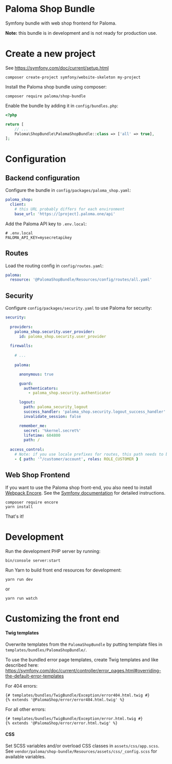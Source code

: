 Paloma Shop Bundle
=====

Symfony bundle with web shop frontend for Paloma.

**Note:** this bundle is in development and is not ready for production use.

# Create a new project

See https://symfony.com/doc/current/setup.html

```
composer create-project symfony/website-skeleton my-project
```

Install the Paloma shop bundle using composer:

```
composer require paloma/shop-bundle
```

Enable the bundle by adding it in `config/bundles.php`:

```php
<?php

return [
    // ...
    Paloma\ShopBundle\PalomaShopBundle::class => ['all' => true],
];
```

# Configuration

## Backend configuration

Configure the bundle in `config/packages/paloma_shop.yaml`:

```yaml
paloma_shop:
  client:
    # this URL probably differs for each environment 
    base_url: 'https://[project].paloma.one/api'
```

Add the Paloma API key to `.env.local`:

```
# .env.local
PALOMA_API_KEY=mysecretapikey
```

## Routes

Load the routing config in `config/routes.yaml`:

```yaml
paloma:
  resource: '@PalomaShopBundle/Resources/config/routes/all.yaml'
```

## Security

Configure `config/packages/security.yaml` to use Paloma for security: 

```yaml
security:
  
  providers:
    paloma_shop.security.user_provider:
      id: paloma_shop.security.user_provider
    
  firewalls:
    
    # ...
      
    paloma:

      anonymous: true

      guard:
        authenticators:
          - paloma_shop.security.authenticator

      logout:
        path: paloma_security_logout
        success_handler: 'paloma_shop.security.logout_success_handler'
        invalidate_session: false

      remember_me:
        secret: '%kernel.secret%'
        lifetime: 604800
        path: /
      
  access_control:
    # Note: if you use locale prefixes for routes, this path needs to be something like '^/.+/customer/account'.
    - { path: '^/customer/account', roles: ROLE_CUSTOMER }
```

## Web Shop Frontend

If you want to use the Paloma shop front-end, you also need to install [Webpack Encore](https://symfony.com/doc/current/frontend.html).
See the [Symfony documentation](https://symfony.com/doc/current/frontend/encore/installation.html) for detailed instructions.

```
composer require encore
yarn install
```

That's it!

# Development

Run the development PHP server by running:

```
bin/console server:start
```

Run Yarn to build front end resources for development:

```
yarn run dev
```

or 

```
yarn run watch
```

# Customizing the front end

#### Twig templates

Overwrite templates from the `PalomaShopBundle` by putting template files in `templates/bundles/PalomaShopBundle/`.

To use the bundled error page templates, create Twig templates and like described here: 
https://symfony.com/doc/current/controller/error_pages.html#overriding-the-default-error-templates

For 404 errors:
```
{# templates/bundles/TwigBundle/Exception/error404.html.twig #}
{% extends '@PalomaShop/error/error404.html.twig' %}
```

For all other errors:
```
{# templates/bundles/TwigBundle/Exception/error.html.twig #}
{% extends '@PalomaShop/error/error.html.twig' %}
```

#### CSS

Set SCSS variables and/or overload CSS classes in `assets/css/app.scss`.
See `vendor/paloma/shop-bundle/Resources/assets/css/_config.scss` for available variables.
